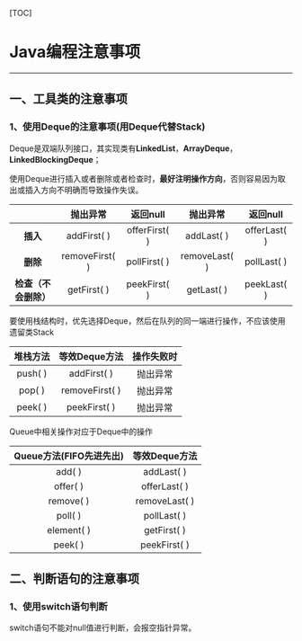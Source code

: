 [TOC]

#  Java编程注意事项

------

##  一、工具类的注意事项

###  1、使用Deque的注意事项(用Deque代替Stack)

Deque是双端队列接口，其实现类有**LinkedList**，**ArrayDeque**，**LinkedBlockingDeque**；

使用Deque进行插入或者删除或者检查时，**最好注明操作方向**，否则容易因为取出或插入方向不明确而导致操作失误。

|              |      抛出异常      |    返回null     |     抛出异常      |    返回null    |
| :----------: | :------------: | :-----------: | :-----------: | :----------: |
|    **插入**    |  addFirst( )   | offerFirst( ) |  addLast( )   | offerLast( ) |
|    **删除**    | removeFirst( ) | pollFirst( )  | removeLast( ) | pollLast( )  |
| **检查（不会删除）** |  getFirst( )   | peekFirst( )  |  getLast( )   | peekLast( )  |

要使用栈结构时，优先选择Deque，然后在队列的同一端进行操作，不应该使用遗留类Stack

|  堆栈方法   |   等效Deque方法    | 操作失败时 |
| :-----: | :------------: | :---: |
| push( ) |  addFirst( )   | 抛出异常  |
| pop( )  | removeFirst( ) | 抛出异常  |
| peek( ) |  peekFirst( )  | 抛出异常  |

Queue中相关操作对应于Deque中的操作

| Queue方法(FIFO先进先出) |   等效Deque方法   |
| :---------------: | :-----------: |
|      add( )       |  addLast( )   |
|     offer( )      | offerLast( )  |
|     remove( )     | removeLast( ) |
|      poll( )      |  pollLast( )  |
|    element( )     |  getFirst( )  |
|      peek( )      | peekFirst( )  |

## 二、判断语句的注意事项

### 1、使用switch语句判断

switch语句不能对null值进行判断，会报空指针异常。





